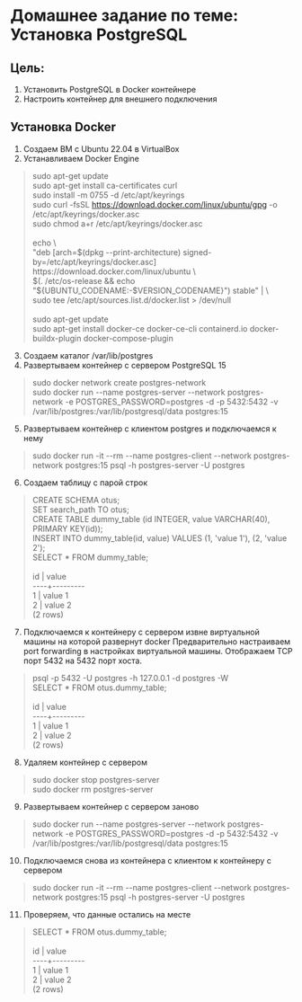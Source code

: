 # Домашнее задание по теме: Установка PostgreSQL

## Цель:

1. Установить PostgreSQL в Docker контейнере
2. Настроить контейнер для внешнего подключения

## Установка Docker

1. Создаем ВМ с Ubuntu 22.04 в VirtualBox
2. Устанавливаем Docker Engine
> sudo apt-get update <br/>
> sudo apt-get install ca-certificates curl <br/>
> sudo install -m 0755 -d /etc/apt/keyrings <br/>
> sudo curl -fsSL https://download.docker.com/linux/ubuntu/gpg -o /etc/apt/keyrings/docker.asc <br/>
> sudo chmod a+r /etc/apt/keyrings/docker.asc <br/>
>  <br/>
> echo \  <br/>
> "deb \[arch=\$\(dpkg --print-architecture\) signed-by=/etc/apt/keyrings/docker.asc\] https\://download.docker.com/linux/ubuntu \\ <br/>
> \$\(\. /etc/os-release \&\& echo "\$\{UBUNTU_CODENAME\:-\$VERSION_CODENAME\}"\) stable" \| \\  <br/>
> sudo tee /etc/apt/sources.list.d/docker.list \> /dev/null <br/>
>  <br/>
> sudo apt-get update <br/>
> sudo apt-get install docker-ce docker-ce-cli containerd.io docker-buildx-plugin docker-compose-plugin <br/>

3. Создаем каталог /var/lib/postgres
4. Развертываем контейнер с сервером PostgreSQL 15
> sudo docker network create postgres-network <br/>
> sudo docker run --name postgres-server --network postgres-network -e POSTGRES_PASSWORD=postgres -d -p 5432:5432 -v /var/lib/postgres:/var/lib/postgresql/data postgres:15 <br/>
5. Развертываем контейнер с клиентом postgres и подключаемся к нему
> sudo docker run -it --rm --name postgres-client --network postgres-network  postgres:15 psql -h postgres-server -U postgres <br/>
6. Создаем таблицу с парой строк
> CREATE SCHEMA otus; <br/>
> SET search_path TO otus; <br/>
> CREATE TABLE dummy_table (id INTEGER, value VARCHAR(40), PRIMARY KEY(id)); <br/>
> INSERT INTO dummy_table(id, value) VALUES (1, 'value 1'), (2, 'value 2'); <br/>
> SELECT * FROM dummy_table; <br/>
> <br/>
>  id |  value   <br/>
> ----+--------- <br/>
>   1 | value 1 <br/>
>   2 | value 2 <br/>
> (2 rows) <br/>
7. Подключаемся к контейнеру с сервером извне виртуальной машины на которой развернут docker
Предварительно настраиваем port forwarding в настройках виртуальной машины. Отображаем TCP порт 5432 на 5432 порт хоста.
> psql -p 5432 -U postgres -h 127.0.0.1 -d postgres -W <br/>
> SELECT * FROM otus.dummy_table; <br/>
> <br/>
>  id |  value   <br/>
> ----+--------- <br/>
>   1 | value 1 <br/>
>   2 | value 2 <br/>
> (2 rows) <br/>
8. Удаляем контейнер с сервером
> sudo docker stop postgres-server <br/>
> sudo docker rm postgres-server <br/>
9. Развертываем контейнер с сервером заново
> sudo docker run --name postgres-server --network postgres-network -e POSTGRES_PASSWORD=postgres -d -p 5432:5432 -v /var/lib/postgres:/var/lib/postgresql/data postgres:15 <br/>
10. Подключаемся снова из контейнера с клиентом к контейнеру с сервером
> sudo docker run -it --rm --name postgres-client --network postgres-network  postgres:15 psql -h postgres-server -U postgres <br/>
11. Проверяем, что данные остались на месте
> SELECT * FROM otus.dummy_table; <br/>
> <br/>
>  id |  value   <br/>
> ----+--------- <br/>
>   1 | value 1 <br/>
>   2 | value 2 <br/>
> (2 rows) <br/>
